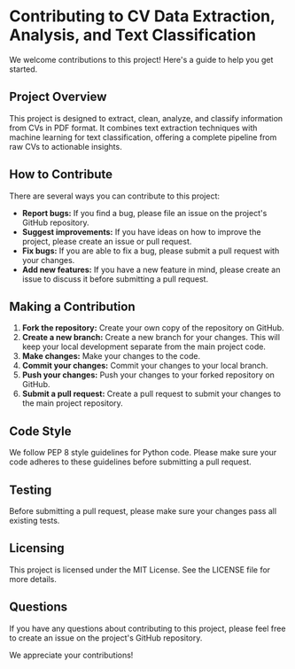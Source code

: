 # Contributing to CV Data Extraction, Analysis, and Text Classification

We welcome contributions to this project! Here's a guide to help you get started.

## Project Overview

This project is designed to extract, clean, analyze, and classify information from CVs in PDF format. It combines text extraction techniques with machine learning for text classification, offering a complete pipeline from raw CVs to actionable insights.

## How to Contribute

There are several ways you can contribute to this project:

* **Report bugs:** If you find a bug, please file an issue on the project's GitHub repository.
* **Suggest improvements:** If you have ideas on how to improve the project, please create an issue or pull request.
* **Fix bugs:** If you are able to fix a bug, please submit a pull request with your changes.
* **Add new features:** If you have a new feature in mind, please create an issue to discuss it before submitting a pull request.

## Making a Contribution

1. **Fork the repository:** Create your own copy of the repository on GitHub.
2. **Create a new branch:**  Create a new branch for your changes. This will keep your local development separate from the main project code.
3. **Make changes:** Make your changes to the code.
4. **Commit your changes:** Commit your changes to your local branch.
5. **Push your changes:** Push your changes to your forked repository on GitHub.
6. **Submit a pull request:** Create a pull request to submit your changes to the main project repository.

## Code Style

We follow PEP 8 style guidelines for Python code. Please make sure your code adheres to these guidelines before submitting a pull request.

## Testing

Before submitting a pull request, please make sure your changes pass all existing tests.

## Licensing

This project is licensed under the MIT License. See the LICENSE file for more details.

## Questions

If you have any questions about contributing to this project, please feel free to create an issue on the project's GitHub repository.

We appreciate your contributions!
